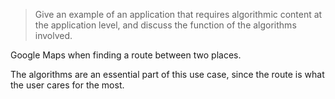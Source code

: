 > Give an example of an application that requires algorithmic content at
> the application level, and discuss the function of the algorithms
> involved.

Google Maps when finding a route between two places.

The algorithms are an essential part of this use case, since the route is what
the user cares for the most.
